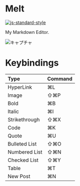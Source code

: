 # Melt

[![js-standard-style](https://img.shields.io/badge/code%20style-standard-brightgreen.svg)](http://standardjs.com)

My Markdown Editor.

![キャプチャ](https://raw.githubusercontent.com/wiki/qazsato/melt/melt.png)

# Keybindings

| Type			| Command 	|
|:--------------|:----------|
| HyperLink		| ⌘L      	|
| Image			| ⇧⌘P      	|
| Bold      	| ⌘B       |
| Italic    	| ⌘I       |
| Strikethrough | ⇧⌘X	|
| Code    		| ⌘K		|
| Quote    		| ⌘U		|
| Bulleted List | ⇧⌘O		|
| Numbered List | ⇧⌘N		|
| Checked List 	| ⇧⌘Y		|
| Table        	| ⌘T		|
| New Post      | ⌘N		|
